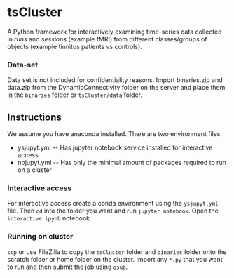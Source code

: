 # tsCluster

A Python framework for interactively examining time-series data collected in *runs* and *sessions* (example fMRI) from different classes/groups of objects (example tinnitus patients vs controls).

### Data-set
Data set is not included for confidentiality reasons. Import binaries.zip and data.zip from the DynamicConnectivity folder on the server and place them in the `binaries` folder or `tsCluster/data` folder. 


## Instructions
We assume you have anaconda installed. There are two environment files.

  - ysjupyt.yml -- Has jupyter notebook service installed for interactive access
  - nojupyt.yml -- Has only the minimal amount of packages required to run on a cluster

### Interactive access

For interactive access create a conda environment using the `ysjupyt.yml` file. Then `cd` into the folder you want and run `jupyter notebook`. Open the `interactive.ipynb` notebook.

### Running on cluster

`scp` or use FileZilla to copy the `tsCluster` folder and `binaries` folder onto the scratch folder or home folder on the cluster. Import any `*.py` that you want to run and then submit the job using `qsub`.
